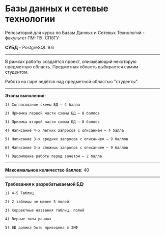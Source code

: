 # Базы данных и сетевые технологии

Репозиторий для курса по Базам Данных и Сетевых Технологий - факультет ПМ-ПУ, СПбГУ

<b>СУБД</b> - PostgreSQL 9.6

<hr>

В рамках работы создаётся проект, описывающий некоторую предметную область. Предметная область выбирается самим студентом.

Работа на паре ведётся над предметной областью "студенты".

<hr>

<b>Этапы выполения:</b>
    
    1) Согласование схемы БД – 4 балла
    
    2) Приемка первой части схемы БД – 8 баллов
    
    3) Приемка второй части схемы БД – 8 баллов
    
    4) Написание 4-х легких запросов с описанием – 4 балла
    
    5) Написание 3-х средних запросов с описанием – 9 баллов
    
    6) Написание 3-х сложных запросов с описанием – 9 баллов
    
    7) Оформление работы перед зачетом – 2 балла

<hr>

<b>Максимальное количество баллов:</b> 40

<hr>

<b>Требования к разрабатываемой БД:</b>

    1) 4-5 Таблиц
    
    2) 2 таблицы не менее 5 полей
    
    3) Корректные названия таблиц, полей
    
    4) Верные типы данных
    
    5) БД должна быть приведена в 3НФ


